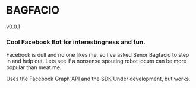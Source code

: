 # BAGFACIO

v0.0.1

### Cool Facebook Bot for interestingness and fun.

Facebook is dull and no one likes me, so I've asked Senor Bagfacio to step in and help out.
Lets see if a nonsense spouting robot locum can be more popular than meat me.

Uses the Facebook Graph API and the SDK
Under development, but works.
